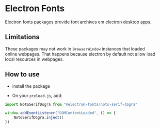 # Electron Fonts

Electron fonts packages provide font archives em electron desktop apps.

## Limitations

These packages may not work in `BrowserWindow` instances that loaded online webpages. That happens because electron by default not allow load local resources in webpages.

## How to use

* Install the package

* On your `preload.js`, add:

```ts
import NotoSerifDogra from "@electron-fonts/noto-serif-dogra"

window.addEventListener("DOMContentLoaded", () => {
    NotoSerifDogra.inject()
})
```